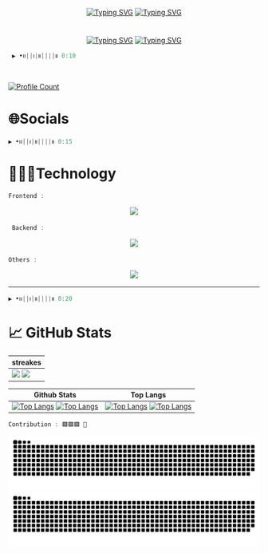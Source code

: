 <div align="center">

[![Typing SVG](https://readme-typing-svg.demolab.com?font=Fira+Sans&weight=600&size=32&pause=0&color=fff&center=true&multiline=true&repeat=false&random=false&width=750&height=150&lines=Hi++%F0%9F%91%8B%F0%9F%8F%BB+I'm+Aqib+Iqbal+;A+passionate+React+Native+developer+from+pakistan;I+am+Learning+MERN+Stack+Development)](https://github.com/aqibiqbal1#gh-dark-mode-only)
[![Typing SVG](https://readme-typing-svg.demolab.com?font=Fira+Sans&weight=600&size=32&pause=0&color=000&center=true&multiline=true&repeat=false&random=false&width=750&height=150&lines=Hi++%F0%9F%91%8B%F0%9F%8F%BB+I'm+Aqib+Iqbal+;A+passionate+React+Native+developer+from+pakistan;I+am+Learning+MERN+Stack+Development#gh-light-mode-only)](https://github.com/aqibiqbal1#gh-light-mode-only)

</div>

#

<!-- <h3 align="center"> 🏆 GitHub Trophies 🏆</h3> -->
<div align="center">

[![Typing SVG](https://github-trophies.vercel.app/?username=aqibiqbal1&theme=juicyfresh&no-frame=true&no-bg=false&margin-w=7&margin-h=7)](https://github.com/aqibiqbal1#gh-dark-mode-only)
[![Typing SVG](https://github-trophies.vercel.app/?username=aqibiqbal1&theme=light&no-frame=true&no-bg=false&margin-w=7&margin-h=7)](https://github.com/aqibiqbal1#gh-light-mode-only)

</div>

```js
 ▶︎ •၊၊||၊|။||||။ 0:10
```

`                              `

[![Profile Count](https://visitcount.itsvg.in/api?id=aqibiqbal1&icon=2&color=4)](https://github.com/aqibiqbal1)

# 🌐Socials

<div align='center'>
</div>
<p align="left">

```js
▶︎ •၊၊||၊|။||||။ 0:15
```

# 👨🏻‍💻Technology

```js
Frontend :
```

<div align="center">

[![](https://skillicons.dev/icons?i=html,css,bootstrap,js,ts,react,redux,tailwind,mui,git,github,&perline=)](https://github.com/aqibiqbal1/)

</div>

```js
 Backend :
```

<div align="center">

[![](https://skillicons.dev/icons?i=firebase&perline=)](https://github.com/aqibiqbal1/)

</div>

```js
Others :
```

<div align="center">

[![](https://skillicons.dev/icons?i=vscode,postman&perline=)](https://github.com/aqibiqbal1/)

</div>

---

```js
▶︎ •၊၊||၊|။||||။ 0:20
```

# 📈 GitHub Stats

<div align="center">

| streakes                                                                                                                                                                                                                                                                                                                                 |
| ---------------------------------------------------------------------------------------------------------------------------------------------------------------------------------------------------------------------------------------------------------------------------------------------------------------------------------------- |
| [![](https://github-readme-streak-stats.herokuapp.com/?user=aqibiqbal1&theme=react&hide_border=true)](https://github.com/aqibiqbal1/#gh-dark-mode-only) [![](https://github-readme-streak-stats.herokuapp.com/?user=aqibiqbal1&theme=buefy&hide_border=true)](https://github.com/aqibiqbal1/#gh-light-mode-only) |

| Github Stats                                                                                                                                                                                                                                                                                                                                                                                           | Top Langs                                                                                                                                                                                                                                                                                                                                                        |
| ------------------------------------------------------------------------------------------------------------------------------------------------------------------------------------------------------------------------------------------------------------------------------------------------------------------------------------------------------------------------------------------------------ | ---------------------------------------------------------------------------------------------------------------------------------------------------------------------------------------------------------------------------------------------------------------------------------------------------------------------------------------------------------------- |
| [![Top Langs](https://github-readme-stats.vercel.app/api?username=aqibiqbal1&rank_icon=github&theme=react&hide_border=true&include_all_commits=fasle)](https://github.com/aqibiqbal1#gh-dark-mode-only) [![Top Langs](https://github-readme-stats.vercel.app/api?username=aqibiqbal1&rank_icon=github&theme=buefy&hide_border=true&include_all_commits=fasle)](https://github.com/aqibiqbal1#gh-light-mode-only) | [![Top Langs](https://github-readme-stats.vercel.app/api/top-langs/?username=aqibiqbal1&layout=donut&theme=react&hide_border=true)](https://github.com/aqibiqbal1#gh-dark-mode-only) [![Top Langs](https://github-readme-stats.vercel.app/api/top-langs/?username=aqibiqbal1&layout=donut&theme=buefy&hide_border=true)](https://github.com/aqibiqbal1#gh-light-mode-only) |

</div>

```js
Contribution : 🟩🟩🟩 🐉
```

<div align="center">

[![snak](https://github.com/aqibiqbal1/aqibiqbal1/blob/output/github-contribution-grid-snake-dark.svg)](https://github.com/aqibiqbal1#gh-dark-mode-only)  
[![snak](https://github.com/aqibiqbal1/aqibiqbal1/blob/output/github-contribution-grid-snake.svg)](https://github.com/aqibiqbal1#gh-light-mode-only)

</div>
